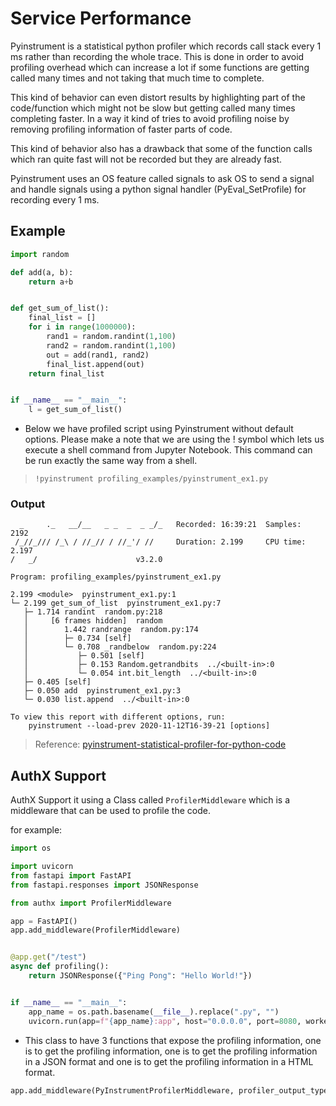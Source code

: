 # Service Performance

Pyinstrument is a statistical python profiler which records call stack every 1 ms rather than recording the whole trace. This is done in order to avoid profiling overhead which can increase a lot if some functions are getting called many times and not taking that much time to complete.

This kind of behavior can even distort results by highlighting part of the code/function which might not be slow but getting called many times completing faster. In a way it kind of tries to avoid profiling noise by removing profiling information of faster parts of code.

This kind of behavior also has a drawback that some of the function calls which ran quite fast will not be recorded but they are already fast.

Pyinstrument uses an OS feature called signals to ask OS to send a signal and handle signals using a python signal handler (PyEval_SetProfile) for recording every 1 ms.

## Example

```python
import random

def add(a, b):
    return a+b


def get_sum_of_list():
    final_list = []
    for i in range(1000000):
        rand1 = random.randint(1,100)
        rand2 = random.randint(1,100)
        out = add(rand1, rand2)
        final_list.append(out)
    return final_list


if __name__ == "__main__":
    l = get_sum_of_list()
```

- Below we have profiled script using Pyinstrument without default options. Please make a note that we are using the ! symbol which lets us execute a shell command from Jupyter Notebook. This command can be run exactly the same way from a shell.

> `!pyinstrument profiling_examples/pyinstrument_ex1.py`

### Output

```shell
  _     ._   __/__   _ _  _  _ _/_   Recorded: 16:39:21  Samples:  2192
 /_//_/// /_\ / //_// / //_'/ //     Duration: 2.199     CPU time: 2.197
/   _/                      v3.2.0

Program: profiling_examples/pyinstrument_ex1.py

2.199 <module>  pyinstrument_ex1.py:1
└─ 2.199 get_sum_of_list  pyinstrument_ex1.py:7
   ├─ 1.714 randint  random.py:218
   │     [6 frames hidden]  random
   │        1.442 randrange  random.py:174
   │        ├─ 0.734 [self]
   │        └─ 0.708 _randbelow  random.py:224
   │           ├─ 0.501 [self]
   │           ├─ 0.153 Random.getrandbits  ../<built-in>:0
   │           └─ 0.054 int.bit_length  ../<built-in>:0
   ├─ 0.405 [self]
   ├─ 0.050 add  pyinstrument_ex1.py:3
   └─ 0.030 list.append  ../<built-in>:0

To view this report with different options, run:
    pyinstrument --load-prev 2020-11-12T16-39-21 [options]
```

> Reference: [pyinstrument-statistical-profiler-for-python-code](https://coderzcolumn.com/tutorials/python/pyinstrument-statistical-profiler-for-python-code)

## AuthX Support

AuthX Support it using a Class called `ProfilerMiddleware` which is a middleware that can be used to profile the code.

for example:

```py
import os

import uvicorn
from fastapi import FastAPI
from fastapi.responses import JSONResponse

from authx import ProfilerMiddleware

app = FastAPI()
app.add_middleware(ProfilerMiddleware)


@app.get("/test")
async def profiling():
    return JSONResponse({"Ping Pong": "Hello World!"})


if __name__ == "__main__":
    app_name = os.path.basename(__file__).replace(".py", "")
    uvicorn.run(app=f"{app_name}:app", host="0.0.0.0", port=8080, workers=1)
```

- This class to have 3 functions that expose the profiling information, one is to get the profiling information, one is to get the profiling information in a JSON format and one is to get the profiling information in a HTML format.

```python
app.add_middleware(PyInstrumentProfilerMiddleware, profiler_output_type="html", is_print_each_request=False, html_file_name="profiling.html")
```

